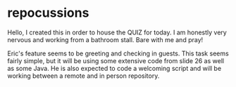 # repocussions
Hello, I created this in order to house the QUIZ for today. I am honestly very nervous and working from a bathroom stall. Bare with me and pray!

Eric's feature seems to be greeting and checking in guests. This task seems fairly simple, but it will be using some extensive code from slide 26 as well as some Java. He is also expected to code a welcoming script and will be working between a remote and in person repository.
